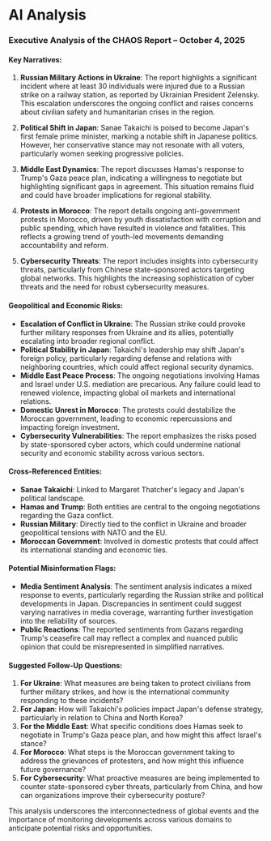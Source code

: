 # AI Analysis

### Executive Analysis of the CHAOS Report – October 4, 2025

#### Key Narratives:
1. **Russian Military Actions in Ukraine**: The report highlights a significant incident where at least 30 individuals were injured due to a Russian strike on a railway station, as reported by Ukrainian President Zelensky. This escalation underscores the ongoing conflict and raises concerns about civilian safety and humanitarian crises in the region.
   
2. **Political Shift in Japan**: Sanae Takaichi is poised to become Japan's first female prime minister, marking a notable shift in Japanese politics. However, her conservative stance may not resonate with all voters, particularly women seeking progressive policies.

3. **Middle East Dynamics**: The report discusses Hamas's response to Trump's Gaza peace plan, indicating a willingness to negotiate but highlighting significant gaps in agreement. This situation remains fluid and could have broader implications for regional stability.

4. **Protests in Morocco**: The report details ongoing anti-government protests in Morocco, driven by youth dissatisfaction with corruption and public spending, which have resulted in violence and fatalities. This reflects a growing trend of youth-led movements demanding accountability and reform.

5. **Cybersecurity Threats**: The report includes insights into cybersecurity threats, particularly from Chinese state-sponsored actors targeting global networks. This highlights the increasing sophistication of cyber threats and the need for robust cybersecurity measures.

#### Geopolitical and Economic Risks:
- **Escalation of Conflict in Ukraine**: The Russian strike could provoke further military responses from Ukraine and its allies, potentially escalating into broader regional conflict.
- **Political Stability in Japan**: Takaichi's leadership may shift Japan's foreign policy, particularly regarding defense and relations with neighboring countries, which could affect regional security dynamics.
- **Middle East Peace Process**: The ongoing negotiations involving Hamas and Israel under U.S. mediation are precarious. Any failure could lead to renewed violence, impacting global oil markets and international relations.
- **Domestic Unrest in Morocco**: The protests could destabilize the Moroccan government, leading to economic repercussions and impacting foreign investment.
- **Cybersecurity Vulnerabilities**: The report emphasizes the risks posed by state-sponsored cyber actors, which could undermine national security and economic stability across various sectors.

#### Cross-Referenced Entities:
- **Sanae Takaichi**: Linked to Margaret Thatcher's legacy and Japan's political landscape.
- **Hamas and Trump**: Both entities are central to the ongoing negotiations regarding the Gaza conflict.
- **Russian Military**: Directly tied to the conflict in Ukraine and broader geopolitical tensions with NATO and the EU.
- **Moroccan Government**: Involved in domestic protests that could affect its international standing and economic ties.

#### Potential Misinformation Flags:
- **Media Sentiment Analysis**: The sentiment analysis indicates a mixed response to events, particularly regarding the Russian strike and political developments in Japan. Discrepancies in sentiment could suggest varying narratives in media coverage, warranting further investigation into the reliability of sources.
- **Public Reactions**: The reported sentiments from Gazans regarding Trump's ceasefire call may reflect a complex and nuanced public opinion that could be misrepresented in simplified narratives.

#### Suggested Follow-Up Questions:
1. **For Ukraine**: What measures are being taken to protect civilians from further military strikes, and how is the international community responding to these incidents?
2. **For Japan**: How will Takaichi's policies impact Japan's defense strategy, particularly in relation to China and North Korea?
3. **For the Middle East**: What specific conditions does Hamas seek to negotiate in Trump's Gaza peace plan, and how might this affect Israel's stance?
4. **For Morocco**: What steps is the Moroccan government taking to address the grievances of protesters, and how might this influence future governance?
5. **For Cybersecurity**: What proactive measures are being implemented to counter state-sponsored cyber threats, particularly from China, and how can organizations improve their cybersecurity posture?

This analysis underscores the interconnectedness of global events and the importance of monitoring developments across various domains to anticipate potential risks and opportunities.
